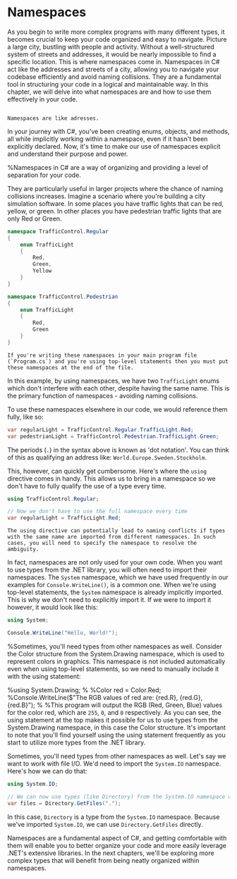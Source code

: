 # Namespaces

As you begin to write more complex programs with many different types, it becomes crucial to keep your code organized and easy to navigate. Picture a large city, bustling with people and activity. Without a well-structured system of streets and addresses, it would be nearly impossible to find a specific location. This is where namespaces come in. Namespaces in C# act like the addresses and streets of a city, allowing you to navigate your codebase efficiently and avoid naming collisions. They are a fundamental tool in structuring your code in a logical and maintainable way. In this chapter, we will delve into what namespaces are and how to use them effectively in your code.

```{figure} https://cdn.discordapp.com/attachments/1118630713084870736/1129325133539065866/chrokh_flat_illustration_of_a_postal_service_cargo_bike_mail_0772d285-b3d9-48d0-8beb-0696a69d0343.png

Namespaces are like adresses.
```

In your journey with C#, you've been creating enums, objects, and methods, all while implicitly working within a namespace, even if it hasn't been explicitly declared. Now, it's time to make our use of namespaces explicit and understand their purpose and power.

%Namespaces in C# are a way of organizing and providing a level of separation for your code.

They are particularly useful in larger projects where the chance of naming collisions increases. Imagine a scenario where you're building a city simulation software. In some places you have traffic lights that can be red, yellow, or green. In other places you have pedestrian traffic lights that are only Red or Green.

```csharp
namespace TrafficControl.Regular
{
    enum TrafficLight
    {
        Red,
        Green,
        Yellow
    }
}

namespace TrafficControl.Pedestrian
{
    enum TrafficLight
    {
        Red,
        Green
    }
}
```

```{attention}
If you're writing these namespaces in your main program file (`Program.cs`) and you're using top-level statements then you must put these namespaces at the end of the file.
```

In this example, by using namespaces, we have two `TrafficLight` enums which don't interfere with each other, despite having the same name. This is the primary function of namespaces - avoiding naming collisions.

To use these namespaces elsewhere in our code, we would reference them fully, like so:

```csharp
var regularLight = TrafficControl.Regular.TrafficLight.Red;
var pedestrianLight = TrafficControl.Pedestrian.TrafficLight.Green;
```

The periods (`.`) in the syntax above is known as 'dot notation'. You can think of this as qualifying an address like: `World.Europe.Sweden.Stockholm`.

This, however, can quickly get cumbersome. Here's where the `using` directive comes in handy. This allows us to bring in a namespace so we don't have to fully qualify the use of a type every time.

```csharp
using TrafficControl.Regular;

// Now we don't have to use the full namespace every time
var regularLight = TrafficLight.Red;
```

```{important}
The using directive can potentially lead to naming conflicts if types with the same name are imported from different namespaces. In such cases, you will need to specify the namespace to resolve the ambiguity.
```

In fact, namespaces are not only used for your own code. When you want to use types from the .NET library, you will often need to import their namespaces. The `System` namespace, which we have used frequently in our examples for `Console.WriteLine()`, is a common one.
When we're using top-level statements, the `System` namespace is already implicitly imported. This is why we don't need to explicitly import it.
If we were to import it however, it would look like this:

```csharp
using System;

Console.WriteLine("Hello, World!");
```

%Sometimes, you'll need types from other namespaces as well.
Consider the Color structure from the System.Drawing namespace, which is used to represent colors in graphics. This namespace is not included automatically even when using top-level statements, so we need to manually include it with the using statement:

%using System.Drawing;
%
%Color red = Color.Red;
%Console.WriteLine($"The RGB values of red are: {red.R}, {red.G}, {red.B}");
%
%This program will output the RGB (Red, Green, Blue) values for the color red, which are `255`, `0`, and `0` respectively. As you can see, the using statement at the top makes it possible for us to use types from the System.Drawing namespace, in this case the Color structure. It's important to note that you'll find yourself using the using statement frequently as you start to utilize more types from the .NET library.

Sometimes, you'll need types from other namespaces as well. Let's say we want to work with file I/O. We'd need to import the `System.IO` namespace. Here's how we can do that:

```csharp
using System.IO;

// We can now use types (like Directory) from the System.IO namespace without prefixing them.
var files = Directory.GetFiles(".");
```

In this case, `Directory` is a type from the `System.IO` namespace. Because we've imported `System.IO`, we can use `Directory.GetFiles` directly.

Namespaces are a fundamental aspect of C#, and getting comfortable with them will enable you to better organize your code and more easily leverage .NET's extensive libraries. In the next chapters, we'll be exploring more complex types that will benefit from being neatly organized within namespaces.


